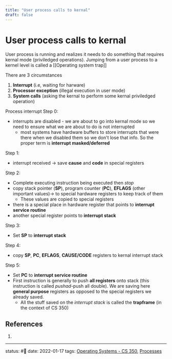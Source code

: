 ```yaml
---
title: "User process calls to kernal"
draft: false
---
```

# User process calls to kernal

User process is running and realizes it needs to do something that requires kernal mode (priviledged operations). Jumping from a user process to a kernel level is called a [[Operating system trap]]

There are 3 circumstances
1.  **Interrupt** (i.e, waiting for harware)
2. **Processor exception** (illegal execution in user mode)
3. **System calls** (asking the kernal to perform some kernal priviledged operation)

Process interrupt
Step 0:
- interrupts are disabled - we are about to go into kernal mode so we need to ensure what we are about to do is not interrupted
	- most systems have hardware buffers to store interrupts that were there when we disabled them so we don't lose that info. So the proper term is **interrupt masked/deferred**

Step 1:
- interrupt received -> save **cause** and **code** in special registers

Step 2: 
- Complete executing instruction being executed then *stop*
- copy stack pointer (**SP**), program counter (**PC**), **EFLAGS** (other important values)-> to special hardware registers to keep track of them
	- These values are copied to special registers
- there is a special place in hardware register that points to **interrupt service routine**
- another special register points to **interrupt stack**

Step 3:
- Set **SP** to **interrupt stack**

Step 4:
- copy **SP**, **PC**, **EFLAGS**, **CAUSE/CODE** registers to kernal interrupt stack

Step 5:
- Set **PC** to **interrupt service routine**
- First instruction is generally to push **all registers** onto stack (this instruction is called *pushad*-push all double). We are saving here **general purpose** registers as opposed to the special registers we already saved.
	- All the stuff saved on the *interrupt stack* is called the **trapframe** (in the context of CS 350)

## References
1. 

---
status: #🌱 
date: 2022-01-17
tags: [Operating Systems - CS 350](Zettelkasten/Operating%20Systems%20-%20CS%20350.md), [Processes](Zettelkasten/Processes.md)